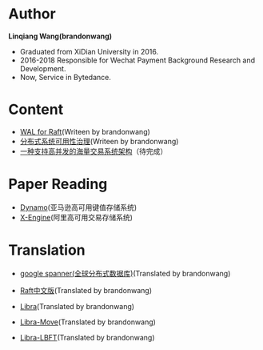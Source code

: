 # Author
**Linqiang Wang(brandonwang)**

- Graduated from XiDian University in 2016. 
- 2016-2018 Responsible for Wechat Payment Background Research and Development. 
- Now, Service in Bytedance.

# Content
- [WAL for Raft](https://github.com/brandonwang001/WAL/blob/master/wal.pdf)(Writeen by brandonwang)
- [分布式系统可用性治理](https://github.com/brandonwang001/BigDataInf/blob/master/availability/avaliablity.pdf)(Writeen by brandonwang)
- [一种支持高并发的海量交易系统架构](待完成)（待完成）

# Paper Reading

- [Dynamo](https://github.com/brandonwang001/PaperReading/blob/master/Dynamo论文读书笔记.pdf)(亚马逊高可用键值存储系统)
- [X-Engine](https://github.com/brandonwang001/PaperReading/blob/master/X-Engine论文读书笔记.pdf)(阿里高可用交易存储系统)


# Translation
- [google spanner(全球分布式数据库)](https://github.com/brandonwang001/spanner_translation/blob/master/spanner.pdf)(Translated by brandonwang)

- [Raft中文版](https://github.com/brandonwang001/raft_translation/blob/master/raft_translation.pdf)(Translated by brandonwang)

- [Libra](https://github.com/brandonwang001/PaperReading/blob/master/The%20Libra%20BlockChain(中英混合版).pdf)(Translated by brandonwang)

- [Libra-Move](https://github.com/brandonwang001/PaperReading/blob/master/Move_%20A%20Language%20With%20Programmable%20Resources(中英混合版).pdf)(Translated by brandonwang)

- [Libra-LBFT](https://github.com/brandonwang001/PaperReading/blob/master/State%20Machine%20Replication%20in%20the%20Libra%20Blockchain%20(中英混合版).pdf)(Translated by brandonwang)

